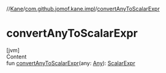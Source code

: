 //[Kane](../index.md)/[com.github.jomof.kane.impl](index.md)/[convertAnyToScalarExpr](convert-any-to-scalar-expr.md)



# convertAnyToScalarExpr  
[jvm]  
Content  
fun [convertAnyToScalarExpr](convert-any-to-scalar-expr.md)(any: [Any](https://kotlinlang.org/api/latest/jvm/stdlib/kotlin/-any/index.html)): [ScalarExpr](-scalar-expr/index.md)  



